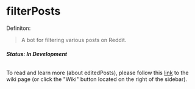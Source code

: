 # filterPosts

Definiton: 
>A bot for filtering various posts on Reddit.

###### **Status: In Development**

To read and learn more (about editedPosts), please follow this [link](https://github.com/Saroekin/filterPosts/wiki) to the wiki page (or click the "Wiki" button located on the right of the sidebar).

